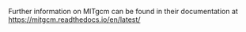 
Further information on MITgcm can be found in their documentation at https://mitgcm.readthedocs.io/en/latest/
